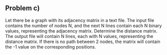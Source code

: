 ## Problem c)

Let there be a graph with its adjacency matrix in a text file. The input file contains the number of nodes N, and the next N lines contain each N binary values, representing the adjacency matrix. Determine the distance matrix. The output file will contain N lines, each with N values, representing the distance matrix. If there is no path between 2 nodes, the matrix will contain the -1 value on the corresponding positions. 

